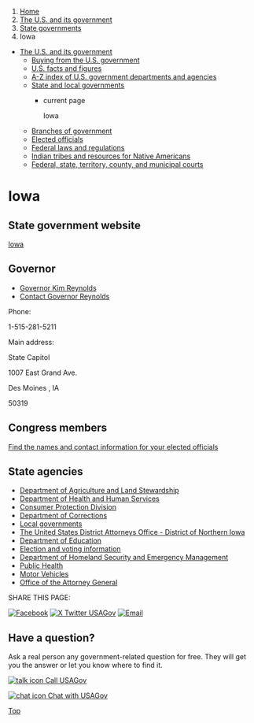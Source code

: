 1. [Home](/)
2. [The U.S. and its government](/about-the-us)
3. [State governments](/state-governments)
4. Iowa

* [The U.S. and its government](/about-the-us)
  + [Buying from the U.S. government](/buy-from-government)
  + [U.S. facts and figures](/facts-figures)
  + [A-Z index of U.S. government departments and agencies](/agency-index)
  + [State and local governments](/state-local-governments)
    - current page

      Iowa
  + [Branches of government](/branches-of-government)
  + [Elected officials](/elected-officials)
  + [Federal laws and regulations](/laws-and-regulations)
  + [Indian tribes and resources for Native Americans](/tribes)
  + [Federal, state, territory, county, and municipal courts](/courts)

Iowa
====

State government website
------------------------

[Iowa](https://www.iowa.gov/)

Governor
--------

* [Governor Kim Reynolds](https://governor.iowa.gov/)
* [Contact Governor Reynolds](https://governor.iowa.gov/contact-office-governor)

Phone:

1-515-281-5211

Main address:

State Capitol
  

1007 East Grand Ave.
  

Des Moines
,
IA

50319

Congress members
----------------

[Find the names and contact information for your elected officials](/elected-officials)

State agencies
--------------

* [Department of Agriculture and Land Stewardship](https://iowaagriculture.gov/)
* [Department of Health and Human Services](https://hhs.iowa.gov/)
* [Consumer Protection Division](https://www.iowaattorneygeneral.gov/about-us/divisions/consumer-protection)
* [Department of Corrections](https://doc.iowa.gov)
* [Local governments](https://www.iowa.gov/local-government)
* [The United States District Attorneys Office - District of Northern Iowa](https://www.justice.gov/usao-ndia)
* [Department of Education](https://educateiowa.gov/)
* [Election and voting information](https://sos.iowa.gov/elections/voterinformation/index.html)
* [Department of Homeland Security and Emergency Management](https://homelandsecurity.iowa.gov/)
* [Public Health](https://hhs.iowa.gov/public-health)
* [Motor Vehicles](https://iowadot.gov/driversvehicles)
* [Office of the Attorney General](https://www.iowaattorneygeneral.gov/)

SHARE THIS PAGE:

[![Facebook](/themes/custom/usagov/images/social-media-icons/Facebook_Icon.svg)](https://www.facebook.com/sharer/sharer.php?u=https://www.usa.gov/states/iowa&v=3)
[![X Twitter USAGov](/themes/custom/usagov/images/social-media-icons/X_Twitter_Icon.svg?version=2)](https://twitter.com/intent/tweet?source=webclient&text=https://www.usa.gov/states/iowa)
[![Email](/themes/custom/usagov/images/social-media-icons/Email_Icon.svg?version=2)](mailto:?subject=https://www.usa.gov/states/iowa)

Have a question?
----------------

Ask a real person any government-related question for free. They will get you the answer or let you know where to find it.

[![talk icon](/themes/custom/usagov/images/ICONS_talk.png)
Call USAGov](/phone)

[![chat icon](/themes/custom/usagov/images/ICONS_chat.png)
Chat with USAGov](/chat)

[Top](#main-content)